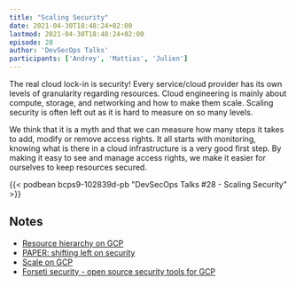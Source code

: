 ```yaml
---
title: "Scaling Security"
date: 2021-04-30T18:48:24+02:00
lastmod: 2021-04-30T18:48:24+02:00
episode: 28
author: 'DevSecOps Talks'
participants: ['Andrey', 'Mattias', 'Julien']
---
```


The real cloud lock-in is security! Every service/cloud provider has its own levels of granularity regarding resources. Cloud engineering is mainly about compute, storage, and networking and how to make them scale. Scaling security is often left out as it is hard to measure on so many levels.

We think that it is a myth and that we can measure how many steps it takes to add, modify or remove access rights. It all starts with monitoring, knowing what is there in a cloud infrastructure is a very good first step. By making it easy to see and manage access rights, we make it easier for ourselves to keep resources secured.

<!--more-->

<!-- Player -->

{{< podbean bcps9-102839d-pb "DevSecOps Talks #28 - Scaling Security" >}}

## Notes

- [Resource hierarchy on GCP](https://cloud.google.com/resource-manager/docs/cloud-platform-resource-hierarchy)
- [PAPER: shifting left on security](https://cloud.google.com/files/shifting-left-on-security.pdf)
- [Scale on GCP](https://bisconti.cloud/slides/2021-05-gcp-overview/)
- [Forseti security - open source security tools for GCP](https://forsetisecurity.org/)
